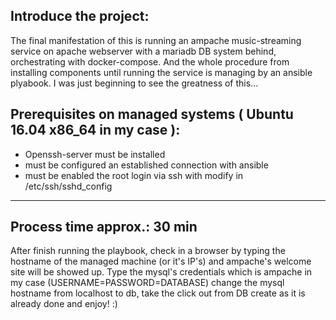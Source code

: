 Introduce the project:
-----------------------------------------------

The final manifestation of this is running an ampache music-streaming service on apache webserver with a mariadb
DB system behind, orchestrating with docker-compose. And the whole procedure from installing components until 
running the service is managing by an ansible plyabook. I was just beginning to see the greatness of this...

Prerequisites on managed systems ( Ubuntu 16.04 x86_64 in my case ):
-----------------------------------------------
  - Openssh-server must be installed
  - must be configured an established connection with ansible
  - must be enabled the root login via ssh with modify in /etc/ssh/sshd_config
-----------------------------------------------
Process time approx.: 30 min
-----------------------------------------------
After finish running the playbook, check in a browser by typing the hostname of the managed machine (or it's IP's)
and ampache's welcome site will be showed up.
Type the mysql's credentials which is ampache in my case (USERNAME=PASSWORD=DATABASE) change the mysql hostname
from localhost to db, take the click out from DB create as it is already done and enjoy! :)

